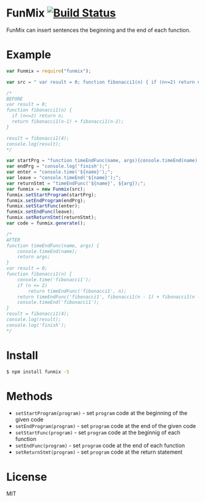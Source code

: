 FunMix [![Build Status](https://travis-ci.org/yosuke-furukawa/funmix.svg?branch=master)](https://travis-ci.org/yosuke-furukawa/funmix)
========================

FunMix can insert sentences the beginning and the end of each function.

Example
========================

```javascript
var Funmix = require("funmix");

var src = " var result = 0; function fibonacci1(n) { if (n<=2) return n; return fibonacci1(n-1) + fibonacci1(n-2); } ";

/*
BEFORE
var result = 0;
function fibonacci1(n) {
  if (n<=2) return n;
  return fibonacci1(n-1) + fibonacci1(n-2);
}

result = fibonacci1(4);
console.log(result);
*/ 

var startPrg = "function timeEndFunc(name, args){console.timeEnd(name); return args;}";
var endPrg = "console.log('finish');";
var enter = "console.time('${name}');";
var leave = "console.timeEnd('${name}');";
var returnStmt = "timeEndFunc('${name}', ${arg});";
var funmix = new Funmix(src);
funmix.setStartProgram(startPrg);
funmix.setEndProgram(endPrg);
funmix.setStartFunc(enter);
funmix.setEndFunc(leave);
funmix.setReturnStmt(returnStmt);
var code = funmix.generate();

/*
AFTER
function timeEndFunc(name, args) {
    console.timeEnd(name);
    return args;
}
var result = 0;
function fibonacci1(n) {
    console.time('fibonacci1');
    if (n <= 2)
        return timeEndFunc('fibonacci1', n);
    return timeEndFunc('fibonacci1', fibonacci1(n - 1) + fibonacci1(n - 2));
    console.timeEnd('fibonacci1');
}
result = fibonacci1(4);
console.log(result);
console.log('finish');
*/ 
```


Install
===========

```sh
$ npm install funmix -S
```

Methods
===========

- `setStartProgram(program)` - set `program` code at the beginning of the given code
- `setEndProgram(program)` - set `program` code at the end of the given code
- `setStartFunc(program)` - set `program` code at the beginnig of each function
- `setEndFunc(program)` - set `program` code at the end of each function
- `setReturnStmt(program)` - set `program` code at the return statement

License
===========

MIT
